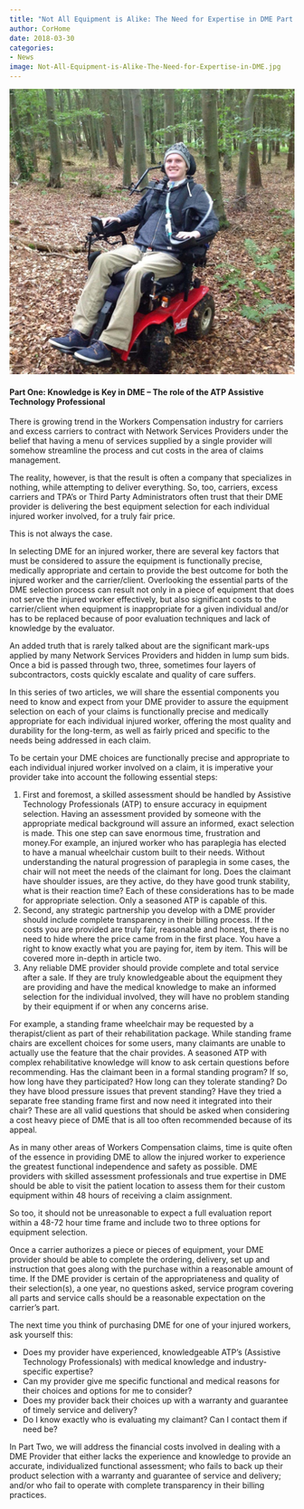 ```yaml
---
title: "Not All Equipment is Alike: The Need for Expertise in DME Part I"
author: CorHome
date: 2018-03-30
categories: 
- News
image: Not-All-Equipment-is-Alike-The-Need-for-Expertise-in-DME.jpg
---
```

![Man in wheelchair out for an adventure out in the woods](Not-All-Equipment-is-Alike-The-Need-for-Expertise-in-DME-Full.jpg)

#### Part One: Knowledge is Key in DME – The role of the ATP Assistive Technology Professional

There is growing trend in the Workers Compensation industry for carriers and excess carriers to contract with Network Services Providers under the belief that having a menu of services supplied by a single provider will somehow streamline the process and cut costs in the area of claims management.

The reality, however, is that the result is often a company that specializes in nothing, while attempting to deliver everything.  So, too, carriers, excess carriers and TPA’s or Third Party Administrators often trust that their DME provider is delivering the best equipment selection for each individual injured worker involved, for a truly fair price.

This is not always the case.

In selecting DME for an injured worker, there are several key factors that must be considered to assure the equipment is functionally precise, medically appropriate and certain to provide the best outcome for both the injured worker and the carrier/client.  Overlooking the essential parts of the DME selection process can result not only in a piece of equipment that does not serve the injured worker effectively, but also significant costs to the carrier/client when equipment is inappropriate for a given individual and/or has to be replaced because of poor evaluation techniques and lack of knowledge by the evaluator.

An added truth that is rarely talked about are the significant mark-ups applied by many Network Services Providers and hidden in lump sum bids.  Once a bid is passed through two, three, sometimes four layers of subcontractors, costs quickly escalate and quality of care suffers.

In this series of two articles, we will share the essential components you need to know and expect from your DME provider to assure the equipment selection on each of your claims is functionally precise and medically appropriate for each individual injured worker, offering the most quality and durability for the long-term, as well as fairly priced and specific to the needs being addressed in each claim.

To be certain your DME choices are functionally precise and appropriate to each individual injured worker involved on a claim, it is imperative your provider take into account the following essential steps:

1. First and foremost, a skilled assessment should be handled by Assistive Technology Professionals (ATP) to ensure accuracy in equipment selection.  Having an assessment provided by someone with the appropriate medical background will assure an informed, exact selection is made.  This one step can save enormous time, frustration and money.For example, an injured worker who has paraplegia has elected to have a manual wheelchair custom built to their needs.  Without understanding the natural progression of paraplegia in some cases, the chair will not meet the needs of the claimant for long.  Does the claimant have shoulder issues, are they active, do they have good trunk stability, what is their reaction time?  Each of these considerations has to be made for appropriate selection.  Only a seasoned ATP is capable of this.
2. Second, any strategic partnership you develop with a DME provider should include complete transparency in their billing process. If the costs you are provided are truly fair, reasonable and honest, there is no need to hide where the price came from in the first place. You have a right to know exactly what you are paying for, item by item.  This will be covered more in-depth in article two.
3. Any reliable DME provider should provide complete and total service after a sale. If they are truly knowledgeable about the equipment they are providing and have the medical knowledge to make an informed selection for the individual involved, they will have no problem standing by their equipment if or when any concerns arise.

For example, a standing frame wheelchair may be requested by a therapist/client as part of their rehabilitation package.  While standing frame chairs are excellent choices for some users, many claimants are unable to actually use the feature that the chair provides.  A seasoned ATP with complex rehabilitative knowledge will know to ask certain questions before recommending.  Has the claimant been in a formal standing program?  If so, how long have they participated?  How long can they tolerate standing?  Do they have blood pressure issues that prevent standing?  Have they tried a separate free standing frame first and now need it integrated into their chair?  These are all valid questions that should be asked when considering a cost heavy piece of DME that is all too often recommended because of its appeal.

As in many other areas of Workers Compensation claims, time is quite often of the essence in providing DME to allow the injured worker to experience the greatest functional independence and safety as possible. DME providers with skilled assessment professionals and true expertise in DME should be able to visit the patient location to assess them for their custom equipment within 48 hours of receiving a claim assignment.

So too, it should not be unreasonable to expect a full evaluation report within a 48-72 hour time frame and include two to three options for equipment selection.

Once a carrier authorizes a piece or pieces of equipment, your DME provider should be able to complete the ordering, delivery, set up and instruction that goes along with the purchase within a reasonable amount of time. If the DME provider is certain of the appropriateness and quality of their selection(s), a one year, no questions asked, service program covering all parts and service calls should be a reasonable expectation on the carrier’s part.

The next time you think of purchasing DME for one of your injured workers, ask yourself this:

* Does my provider have experienced, knowledgeable ATP’s (Assistive Technology Professionals) with medical knowledge and industry-specific expertise?
* Can my provider give me specific functional and medical reasons for their choices and options for me to consider?
* Does my provider back their choices up with a warranty and guarantee of timely service and delivery?
* Do I know exactly who is evaluating my claimant? Can I contact them if need be?

In Part Two, we will address the financial costs involved in dealing with a DME Provider that either lacks the experience and knowledge to provide an accurate, individualized functional assessment; who fails to back up their product selection with a warranty and guarantee of service and delivery; and/or who fail to operate with complete transparency in their billing practices.